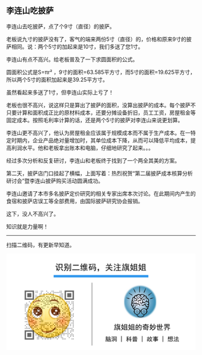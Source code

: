 ## 李连山吃披萨

李连山去吃披萨，点了个9寸（直径）的披萨。

老板说九寸的披萨没有了，客气的端来两份5寸（直径）的，价格和原来9寸的披萨相同。说：两个5寸的加起来是10寸，我们多送了您1寸。

李连山有点不高兴。给老板普及了一下求圆面积的公式。

圆面积公式是S=πr² ，9寸的面积=63.585平方寸，而5寸的面积=19.625平方寸，所以两个5寸的面积加起来是39.25平方寸。

虽然看起来多送了1寸，但李连山实际上亏了！

老板也很不高兴，说这样只是算出了披萨的面积，没算出披萨的成本。每个披萨不只要计算和面积成正比的原材料成本，还要分摊设备折旧，员工工资，房屋租金等固定成本。按照毛利率计算的话，还是两个5寸的披萨对李连山来说更划算。

李连山更不高兴了，他认为房屋租金应该属于规模成本而不属于生产成本。在一特定时期内，企业产品绝对量增加时，其单位成本下降，从而可以降低平均成本，提高利润水平。他和老板拿出账本和电脑，仔细地研究了起来。。。

经过多次分析和反复研讨，李连山和老板终于找到了一个两全其美的方案。

第二天，披萨店门口挂起了横幅，上面写着：热烈祝贺“第二届披萨成本核算分析研讨会”暨李连山披萨购买活动圆满成功。

李连山邀请了本市多名披萨定价研究的相关专家出席本次讨论。在此期间内产生的食宿和披萨店误工等全部费用，由国际披萨研究协会报销。

这下，没人不高兴了。

知识就是力量啊！

------

扫描二维码，有更新早知道。

![文末二维码](../2dcode.jpg)
